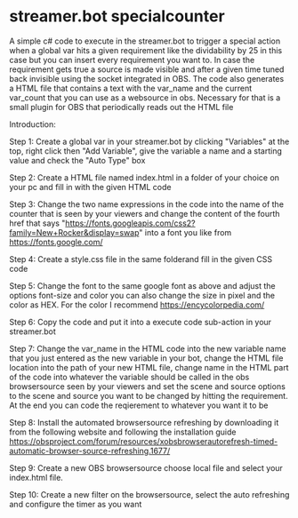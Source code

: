 # streamer.bot specialcounter

A simple c# code to execute in the streamer.bot to trigger a special action when a global var hits a given requirement like the dividability by 25 in this case but you can insert every requirement you want to. In case the requirement gets true a source is made visible and after a given time tuned back invisible using the socket integrated in OBS. The code also generates a HTML file that contains a text with the var_name and the current var_count that you can use as a websource in obs. Necessary for that is a small plugin for OBS that periodically reads out the HTML file

Introduction:

Step 1: Create a global var in your streamer.bot by clicking "Variables" at the top, right click then "Add Variable", give the variable a name and a starting value and check the "Auto Type" box

Step 2: Create a HTML file named index.html in a folder of your choice on your pc and fill in with the given HTML code

Step 3: Change the two name expressions in the code into the name of the counter that is seen by your viewers and change the content of the fourth href that says "https://fonts.googleapis.com/css2?family=New+Rocker&display=swap" into a font you like from https://fonts.google.com/

Step 4: Create a style.css file in the same folderand fill in the given CSS code

Step 5: Change the font to the same google font as above and adjust the options font-size and color you can also change the size in pixel and the color as HEX. For the color I recommend https://encycolorpedia.com/

Step 6: Copy the code and put it into a execute code sub-action in your streamer.bot

Step 7: Change the var_name in the HTML code into the new variable name that you just entered as the new variable in your bot, change the HTML file location into the path of your new HTML file, change name in the HTML part of the code into whatever the variable should be called in the obs browsersource seen by your viewers and set the scene and source options to the scene and source you want to be changed by hitting the requirement. At the end you can code the reqierement to whatever you want it to be

Step 8: Install the automated browsersource refreshing by downloading it from the following website and following the installation guide https://obsproject.com/forum/resources/xobsbrowserautorefresh-timed-automatic-browser-source-refreshing.1677/

Step 9: Create a new OBS browsersource choose local file and select your index.html file.

Step 10: Create a new filter on the browsersource, select the auto refreshing and configure the timer as you want
